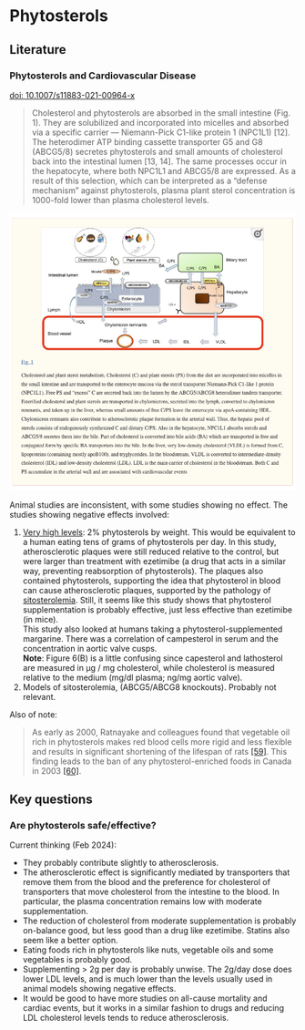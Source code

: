 # Phytosterols

## Literature

### Phytosterols and Cardiovascular Disease
[doi: 10.1007/s11883-021-00964-x](https://www.ncbi.nlm.nih.gov/pmc/articles/PMC8410723/)

> Cholesterol and phytosterols are absorbed in the small intestine (Fig. 1). They are solubilized and incorporated into micelles and absorbed via a specific carrier — Niemann-Pick C1-like protein 1 (NPC1L1) [12]. The heterodimer ATP binding cassette transporter G5 and G8 (ABCG5/8) secretes phytosterols and small amounts of cholesterol back into the intestinal lumen [13, 14]. The same processes occur in the hepatocyte, where both NPC1L1 and ABCG5/8 are expressed. As a result of this selection, which can be interpreted as a “defense mechanism” against phytosterols, plasma plant sterol concentration is 1000-fold lower than plasma cholesterol levels.

<img src="./phytosterol-metabolism-Makhmudova-et-al.png" />

Animal studies are inconsistent, with some studies showing no effect.
The studies showing negative effects involved:
1. [Very high levels](https://www.sciencedirect.com/science/article/pii/S0735109708004579?via%3Dihub): 2% phytosterols by weight.
   This would be equivalent to a human eating tens of grams of phytosterols per day.
   In this study, atherosclerotic plaques were still reduced relative to the control, but were larger than treatment with ezetimibe (a drug that acts in a similar way, preventing reabsorption of phytosterols).
   The plaques also contained phytosterols, supporting the idea that phytosterol in blood can cause atherosclerotic plaques, supported by the pathology of [sitosterolemia](https://en.wikipedia.org/wiki/Sitosterolemia).
   Still, it seems like this study shows that phytosterol supplementation is probably effective, just less effective than ezetimibe (in mice).<br />
   This study also looked at humans taking a phytosterol-supplemented margarine.
   There was a correlation of campesterol in serum and the concentration in aortic valve cusps.<br />
   **Note**: Figure 6(B) is a little confusing since capesterol and lathosterol are measured in µg / mg cholesterol, while cholesterol is measured relative to the medium (mg/dl plasma; ng/mg aortic valve).
2. Models of sitosterolemia, (ABCG5/ABCG8 knockouts). Probably not relevant.

Also of note:
> As early as 2000, Ratnayake and colleagues found that vegetable oil rich in phytosterols makes red blood cells more rigid and less flexible and results in significant shortening of the lifespan of rats [[59]](https://pubmed.ncbi.nlm.nih.gov/10801914/). This finding leads to the ban of any phytosterol-enriched foods in Canada in 2003 [[60]](https://www.ncbi.nlm.nih.gov/pmc/articles/PMC2642922/).


## Key questions
### Are phytosterols safe/effective?

Current thinking (Feb 2024):
* They probably contribute slightly to atherosclerosis.
* The atherosclerotic effect is significantly mediated by transporters that remove them from the blood and the preference for cholesterol of transporters that move cholesterol from the intestine to the blood.
  In particular, the plasma concentration remains low with moderate supplementation.
* The reduction of cholesterol from moderate supplementation is probably on-balance good, but less good than a drug like ezetimibe.
  Statins also seem like a better option.
* Eating foods rich in phytosterols like nuts, vegetable oils and some vegetables is probably good.
* Supplementing > 2g per day is probably unwise.
  The 2g/day dose does lower LDL levels, and is much lower than the levels usually used in animal models showing negative effects.
* It would be good to have more studies on all-cause mortality and cardiac events, but it works in a similar fashion to drugs and reducing LDL cholesterol levels tends to reduce atherosclerosis.
